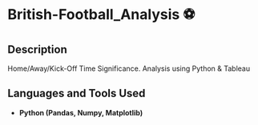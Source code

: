# British-Football_Analysis ⚽


<h2>Description</h2>
Home/Away/Kick-Off Time Significance. Analysis using Python & Tableau


<h2>Languages and Tools Used</h2>

- <b>Python (Pandas, Numpy, Matplotlib)</b> 

